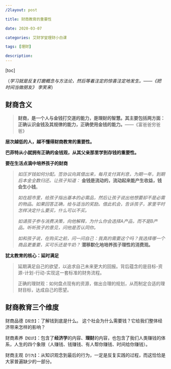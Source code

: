```yaml
---
/2layout: post

title: 财商教育的重要性

date: 2020-03-07

categories: 艾财学堂理财小白课

tags: [理财]

description: 
---
```


[toc]

（*学习就是反复打磨概念与方法论，然后等着注定的惊喜注定地发生。——《把时间当做朋友》 李笑来*）

## 财商含义

>**财商，是一个人与金钱打交道的能力，是理财的智慧。其主要包括两方面：正确认识金钱及其规律的能力，正确使用金钱的能力。**——《富爸爸穷爸爸》

**层次越低的人，越不懂得财商教育的重要性。**

**巴菲特从小就拥有正确的金钱观，从其父亲那里学到存钱的重要性。**

**要在生活点滴中培养孩子的财商**

>*如压岁钱如何分配。签协议向其借出来，每月支付其利息，为期一年，到期后本金全数归还。让孩子知道：* **金钱是流动的，流动起来能产生收益，钱会生小钱**。
>
>*如在超市里，给孩子指出基本的必需品，然后让孩子说出他想要却不是必需的物品。如果回答正确，给与适当的奖励。借此机会，告诉孩子，家里平时怎样决定什么要买，什么可以不买。*
>
>*如请孩子参与消费决策，向他解释，为什么你会选择A产品，而不是B产品。听听孩子的意见，问他是否认同你。*
>
>*如和孩子说，在购买之前，问一问自己：我真的需要这个吗？我选择哪一个商品更重要，买可乐还是牛奶？* **潜移默化地培养孩子理性的消费观。**

**犹太教育的核心：延时满足**

> 延期满足自己的欲望，以追求自己未来更大的回报。背后蕴含的是目标-资源-计划-行动-实现这一套标准的财务流程。
>
> 正确的理财观：如何盘点现有的资源，做出合理的规划，从而制定合适的理财目标，达成自己的愿望。

## 财商教育三个维度

财商品德`【观念】`：了解钱到底是什么。 这个社会为什么需要钱？它给我们整体经济带来怎样的影响？

财商素养`【知识】`：包含了**经济学**的内容、**理财**的内容，也包含了我们人类赚钱的体系，人生的四个象限（人赚钱、钱赚钱、有人帮你赚钱、时间给你赚钱）。

财商主观`【行为】`：从知识观念到最后的行为，一定是反复实践的过程，而这恰恰是大家普遍缺少的一部分。